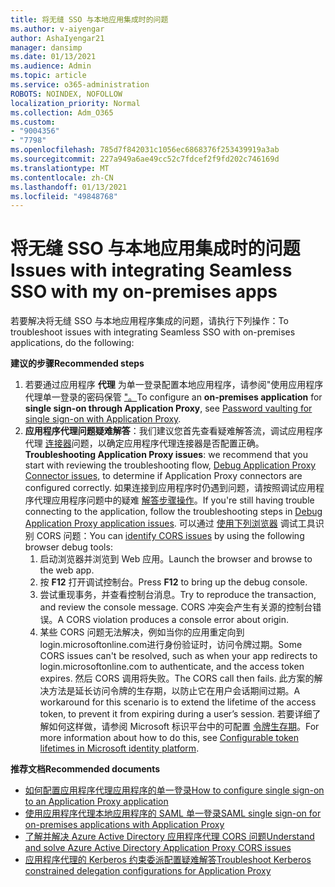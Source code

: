 ```yaml
---
title: 将无缝 SSO 与本地应用集成时的问题
ms.author: v-aiyengar
author: AshaIyengar21
manager: dansimp
ms.date: 01/13/2021
ms.audience: Admin
ms.topic: article
ms.service: o365-administration
ROBOTS: NOINDEX, NOFOLLOW
localization_priority: Normal
ms.collection: Adm_O365
ms.custom:
- "9004356"
- "7798"
ms.openlocfilehash: 785d7f842031c1056ec6868376f253439919a3ab
ms.sourcegitcommit: 227a949a6ae49cc52c7fdcef2f9fd202c746169d
ms.translationtype: MT
ms.contentlocale: zh-CN
ms.lasthandoff: 01/13/2021
ms.locfileid: "49848768"
---
```

# <a name="issues-with-integrating-seamless-sso-with-my-on-premises-apps"></a><span data-ttu-id="3b7b7-102">将无缝 SSO 与本地应用集成时的问题</span><span class="sxs-lookup"><span data-stu-id="3b7b7-102">Issues with integrating Seamless SSO with my on-premises apps</span></span>

<span data-ttu-id="3b7b7-103">若要解决将无缝 SSO 与本地应用程序集成的问题，请执行下列操作：</span><span class="sxs-lookup"><span data-stu-id="3b7b7-103">To troubleshoot issues with integrating Seamless SSO with on-premises applications, do the following:</span></span>

<span data-ttu-id="3b7b7-104">**建议的步骤**</span><span class="sxs-lookup"><span data-stu-id="3b7b7-104">**Recommended steps**</span></span>

1. <span data-ttu-id="3b7b7-105">若要通过应用程序 **代理** 为单一登录配置本地应用程序，请参阅"使用应用程序代理单一登录的密码保管 ["。](https://docs.microsoft.com/azure/active-directory/manage-apps/application-proxy-configure-single-sign-on-password-vaulting)</span><span class="sxs-lookup"><span data-stu-id="3b7b7-105">To configure an **on-premises application** for **single sign-on through Application Proxy**, see [Password vaulting for single sign-on with Application Proxy](https://docs.microsoft.com/azure/active-directory/manage-apps/application-proxy-configure-single-sign-on-password-vaulting).</span></span>
1. <span data-ttu-id="3b7b7-106">**应用程序代理问题疑难解答**：我们建议您首先查看疑难解答流，调试应用程序代理 [连接器](https://docs.microsoft.com/azure/active-directory/manage-apps/application-proxy-debug-connectors)问题，以确定应用程序代理连接器是否配置正确。</span><span class="sxs-lookup"><span data-stu-id="3b7b7-106">**Troubleshooting Application Proxy issues**: we recommend that you start with reviewing the troubleshooting flow, [Debug Application Proxy Connector issues](https://docs.microsoft.com/azure/active-directory/manage-apps/application-proxy-debug-connectors), to determine if Application Proxy connectors are configured correctly.</span></span> <span data-ttu-id="3b7b7-107">如果连接到应用程序时仍遇到问题，请按照调试应用程序代理应用程序问题中的疑难 [解答步骤操作](https://docs.microsoft.com/azure/active-directory/manage-apps/application-proxy-debug-apps)。</span><span class="sxs-lookup"><span data-stu-id="3b7b7-107">If you're still having trouble connecting to the application, follow the troubleshooting steps in [Debug Application Proxy application issues](https://docs.microsoft.com/azure/active-directory/manage-apps/application-proxy-debug-apps).</span></span> <span data-ttu-id="3b7b7-108">可以通过 [使用下列浏览器](https://docs.microsoft.com/azure/active-directory/manage-apps/application-proxy-understand-cors-issues#understand-and-identify-cors-issues) 调试工具识别 CORS 问题：</span><span class="sxs-lookup"><span data-stu-id="3b7b7-108">You can [identify CORS issues](https://docs.microsoft.com/azure/active-directory/manage-apps/application-proxy-understand-cors-issues#understand-and-identify-cors-issues) by using the following browser debug tools:</span></span>
    1. <span data-ttu-id="3b7b7-109">启动浏览器并浏览到 Web 应用。</span><span class="sxs-lookup"><span data-stu-id="3b7b7-109">Launch the browser and browse to the web app.</span></span>
    1. <span data-ttu-id="3b7b7-110">按 **F12** 打开调试控制台。</span><span class="sxs-lookup"><span data-stu-id="3b7b7-110">Press **F12** to bring up the debug console.</span></span>
    1. <span data-ttu-id="3b7b7-111">尝试重现事务，并查看控制台消息。</span><span class="sxs-lookup"><span data-stu-id="3b7b7-111">Try to reproduce the transaction, and review the console message.</span></span> <span data-ttu-id="3b7b7-112">CORS 冲突会产生有关源的控制台错误。</span><span class="sxs-lookup"><span data-stu-id="3b7b7-112">A CORS violation produces a console error about origin.</span></span>
    1. <span data-ttu-id="3b7b7-113">某些 CORS 问题无法解决，例如当你的应用重定向到login.microsoftonline.com进行身份验证时，访问令牌过期。</span><span class="sxs-lookup"><span data-stu-id="3b7b7-113">Some CORS issues can't be resolved, such as when your app redirects to login.microsoftonline.com to authenticate, and the access token expires.</span></span> <span data-ttu-id="3b7b7-114">然后 CORS 调用将失败。</span><span class="sxs-lookup"><span data-stu-id="3b7b7-114">The CORS call then fails.</span></span> <span data-ttu-id="3b7b7-115">此方案的解决方法是延长访问令牌的生存期，以防止它在用户会话期间过期。</span><span class="sxs-lookup"><span data-stu-id="3b7b7-115">A workaround for this scenario is to extend the lifetime of the access token, to prevent it from expiring during a user’s session.</span></span> <span data-ttu-id="3b7b7-116">若要详细了解如何这样做，请参阅 Microsoft 标识平台中的可配置 [令牌生存期](https://docs.microsoft.com/azure/active-directory/develop/active-directory-configurable-token-lifetimes)。</span><span class="sxs-lookup"><span data-stu-id="3b7b7-116">For more information about how to do this, see [Configurable token lifetimes in Microsoft identity platform](https://docs.microsoft.com/azure/active-directory/develop/active-directory-configurable-token-lifetimes).</span></span>

<span data-ttu-id="3b7b7-117">**推荐文档**</span><span class="sxs-lookup"><span data-stu-id="3b7b7-117">**Recommended documents**</span></span>

- [<span data-ttu-id="3b7b7-118">如何配置应用程序代理应用程序的单一登录</span><span class="sxs-lookup"><span data-stu-id="3b7b7-118">How to configure single sign-on to an Application Proxy application</span></span>](https://docs.microsoft.com/azure/active-directory/manage-apps/application-proxy-config-sso-how-to)
- [<span data-ttu-id="3b7b7-119">使用应用程序代理本地应用程序的 SAML 单一登录</span><span class="sxs-lookup"><span data-stu-id="3b7b7-119">SAML single sign-on for on-premises applications with Application Proxy</span></span>](https://docs.microsoft.com/azure/active-directory/manage-apps/application-proxy-configure-single-sign-on-on-premises-apps)
- [<span data-ttu-id="3b7b7-120">了解并解决 Azure Active Directory 应用程序代理 CORS 问题</span><span class="sxs-lookup"><span data-stu-id="3b7b7-120">Understand and solve Azure Active Directory Application Proxy CORS issues</span></span>](https://docs.microsoft.com/azure/active-directory/manage-apps/application-proxy-understand-cors-issues#solutions-for-application-proxy-cors-issues)
- [<span data-ttu-id="3b7b7-121">应用程序代理的 Kerberos 约束委派配置疑难解答</span><span class="sxs-lookup"><span data-stu-id="3b7b7-121">Troubleshoot Kerberos constrained delegation configurations for Application Proxy</span></span>](https://docs.microsoft.com/azure/active-directory/manage-apps/application-proxy-back-end-kerberos-constrained-delegation-how-to)